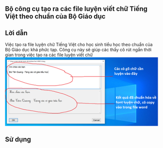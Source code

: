 
## Bộ công cụ tạo ra các file luyện viết chữ Tiếng Việt theo chuẩn của Bộ Giáo dục




Lời dẫn
------------
Việc tạo ra file luyện chữ Tiếng Việt cho học sinh tiểu học theo chuẩn của Bộ Giáo dục khá phức tạp. Công cụ này sẽ giúp các thầy cô rút ngắn thời gian trong việc tạo ra các file luyện viết chữ
![](LuyenChuTieuHoc/HuongDanSuDung.png)



Sử dụng
------------
